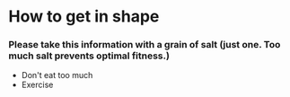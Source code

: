 # How to get in shape

### Please take this information with a grain of salt (just one. Too much salt prevents optimal fitness.)

* Don't eat too much
* Exercise